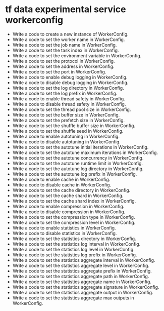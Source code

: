 # tf data experimental service workerconfig

- Write a code to create a new instance of WorkerConfig.
- Write a code to set the worker name in WorkerConfig.
- Write a code to set the job name in WorkerConfig.
- Write a code to set the task index in WorkerConfig.
- Write a code to set the environment variable in WorkerConfig.
- Write a code to set the protocol in WorkerConfig.
- Write a code to set the address in WorkerConfig.
- Write a code to set the port in WorkerConfig.
- Write a code to enable debug logging in WorkerConfig.
- Write a code to disable debug logging in WorkerConfig.
- Write a code to set the log directory in WorkerConfig.
- Write a code to set the log prefix in WorkerConfig.
- Write a code to enable thread safety in WorkerConfig.
- Write a code to disable thread safety in WorkerConfig.
- Write a code to set the thread pool size in WorkerConfig.
- Write a code to set the buffer size in WorkerConfig.
- Write a code to set the prefetch size in WorkerConfig.
- Write a code to set the shuffle buffer size in WorkerConfig.
- Write a code to set the shuffle seed in WorkerConfig.
- Write a code to enable autotuning in WorkerConfig.
- Write a code to disable autotuning in WorkerConfig.
- Write a code to set the autotune initial iterations in WorkerConfig.
- Write a code to set the autotune maximum iterations in WorkerConfig.
- Write a code to set the autotune concurrency in WorkerConfig.
- Write a code to set the autotune runtime limit in WorkerConfig.
- Write a code to set the autotune log directory in WorkerConfig.
- Write a code to set the autotune log prefix in WorkerConfig.
- Write a code to enable cache in WorkerConfig.
- Write a code to disable cache in WorkerConfig.
- Write a code to set the cache directory in WorkerConfig.
- Write a code to set the cache shard in WorkerConfig.
- Write a code to set the cache shard index in WorkerConfig.
- Write a code to enable compression in WorkerConfig.
- Write a code to disable compression in WorkerConfig.
- Write a code to set the compression type in WorkerConfig.
- Write a code to set the compression level in WorkerConfig.
- Write a code to enable statistics in WorkerConfig.
- Write a code to disable statistics in WorkerConfig.
- Write a code to set the statistics directory in WorkerConfig.
- Write a code to set the statistics log interval in WorkerConfig.
- Write a code to set the statistics log level in WorkerConfig.
- Write a code to set the statistics log prefix in WorkerConfig.
- Write a code to set the statistics aggregate interval in WorkerConfig.
- Write a code to set the statistics aggregate level in WorkerConfig.
- Write a code to set the statistics aggregate prefix in WorkerConfig.
- Write a code to set the statistics aggregate path in WorkerConfig.
- Write a code to set the statistics aggregate name in WorkerConfig.
- Write a code to set the statistics aggregate signature in WorkerConfig.
- Write a code to set the statistics aggregate output in WorkerConfig.
- Write a code to set the statistics aggregate max outputs in WorkerConfig.